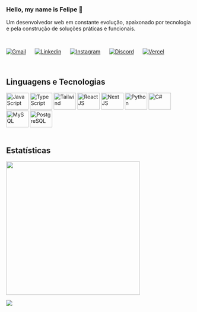 <div align="left">
<div>
  
### Hello, my name is Felipe 👋 
Um desenvolvedor web em constante evolução, apaixonado por tecnologia e pela construção de soluções práticas e funcionais.
</div>

<div style="display: inline_block"><br>

[![Gmail](https://img.shields.io/badge/Gmail-D14836?style=for-the-badge&logo=gmail&logoColor=white)](mailto:felipeminasgeraisbrasil@gmail.com)
&nbsp;&nbsp;&nbsp;&nbsp;
[![Linkedin](https://img.shields.io/badge/LinkedIn-0077B5?style=for-the-badge&logo=linkedin&logoColor=white)](https://www.linkedin.com/in/stefano-felipe/)
&nbsp;&nbsp;&nbsp;&nbsp;
[![Instagram](https://img.shields.io/badge/Instagram-E4405F?style=for-the-badge&logo=instagram&logoColor=white)](https://www.instagram.com/stefano_felipe_/)
&nbsp;&nbsp;&nbsp;&nbsp;
[![Discord](https://img.shields.io/badge/Discord-7289DA?style=for-the-badge&logo=discord&logoColor=white)]("")
&nbsp;&nbsp;&nbsp;&nbsp;
[![Vercel](https://img.shields.io/badge/Vercel-000000?style=for-the-badge&logo=vercel&logoColor=white)](https://vercel.com/felipe-stefanos-projects)
</div>

<br>

## Linguagens e Tecnologias

<div>
  <img alt="JavaScript" height="45" width="60" src="https://cdn.jsdelivr.net/gh/devicons/devicon@latest/icons/javascript/javascript-plain.svg" />
  <img alt="TypeScript" height="45" width="60" src="https://cdn.jsdelivr.net/gh/devicons/devicon@latest/icons/typescript/typescript-plain.svg" />
  <img alt="Tailwind" height="45" width="60" src="https://cdn.jsdelivr.net/gh/devicons/devicon@latest/icons/tailwindcss/tailwindcss-original.svg" />    
  <img alt="React JS" height="45" width="60" src="https://cdn.jsdelivr.net/gh/devicons/devicon@latest/icons/react/react-original.svg" />
  <img alt="Next JS" height="45" width="60" src="https://cdn.jsdelivr.net/gh/devicons/devicon@latest/icons/nextjs/nextjs-plain.svg" />
  <img alt="Python" height="45" width="60" src="https://cdn.jsdelivr.net/gh/devicons/devicon@latest/icons/python/python-original.svg" />
  <img alt="C#" height="45" width="60" src="https://cdn.jsdelivr.net/gh/devicons/devicon@latest/icons/csharp/csharp-plain.svg" />
  <img alt="MySQL" height="45" width="60" src="https://cdn.jsdelivr.net/gh/devicons/devicon@latest/icons/mysql/mysql-original.svg" />
  <img alt="PostgreSQL" height="45" width="60" src="https://cdn.jsdelivr.net/gh/devicons/devicon@latest/icons/postgresql/postgresql-plain.svg" />
</div>

<br>

## Estatísticas

<div>
<p>
<img src="https://github-readme-stats.vercel.app/api?username=felippeh&show_icons=true&theme=tokyonight&hide_rank=true&v=2" width="360" />
</p>
  
![](https://komarev.com/ghpvc/?username=felippeh)
</div>
</div>
